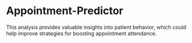 # Appointment-Predictor
This analysis provides valuable insights into patient behavior, which could help improve strategies for boosting appointment attendance.

